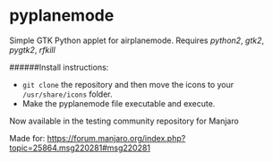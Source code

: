 # pyplanemode
Simple GTK Python applet for airplanemode.
Requires *python2*, *gtk2*, *pygtk2*, *rfkill*

######Install instructions:

- `git clone` the repository and then move the icons to your `/usr/share/icons` folder.
- Make the pyplanemode file executable and execute.

Now available in the testing community repository for Manjaro


Made for: https://forum.manjaro.org/index.php?topic=25864.msg220281#msg220281
